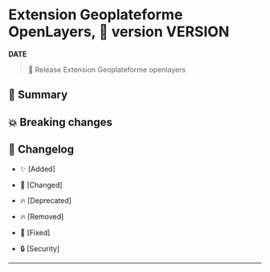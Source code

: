 # Extension Geoplateforme OpenLayers, 🔖 version __VERSION__

__DATE__
> 🚀 Release Extension Geoplateforme openlayers

## 🎉 Summary

## 💥 Breaking changes

## 📖 Changelog

* ✨ [Added]

* 🔨 [Changed]

* 🔥 [Deprecated]

* 🔥 [Removed]

* 🐛 [Fixed]
  
* 🔒 [Security]


---
